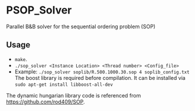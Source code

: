 # PSOP_Solver
Parallel B&amp;B solver for the sequential ordering problem (SOP)

## Usage
- `make`.
- `./sop_solver <Instance Location> <Thread number> <Config_file>`
- Example: `./sop_solver soplib/R.500.1000.30.sop 4 soplib_config.txt`
The boost library is required before compilation. It can be installed via `sudo apt-get install libboost-all-dev`

The dynamic hungarian library code is referenced from https://github.com/rod409/SOP.
